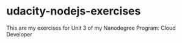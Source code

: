 # udacity-nodejs-exercises
This are my exercises for Unit 3 of my Nanodegree Program: Cloud Developer
